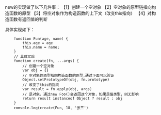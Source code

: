 new的实现做了以下几件事：
【1】创建一个空对象
【2】空对象的原型链指向构造函数的原型
【3】将空对象作为构造函数的上下文（改变this指向）
【4】对构造函数有返回值的判断

具体实现如下：
```
    function Fun(age, name) {
        this.age = age
        this.name = name;
    }
    // 具体实现
    function create(fn, ...args) {
        // 创建一个空对象
        var obj = {}
        // 空对象的原型指向构造函数的原型,通过下面可以验证
        Object.setPrototypeOf(obj, fn.prototype)
        // 改变了this的指向
        var result = fn.apply(obj, args)
        // 是对象，通过new Foo()会返回这个对象，如果是值类型，则无影响
        return result instanceof Object ? result : obj
    }
    console.log(create(Fun, 18, '张三')
```
